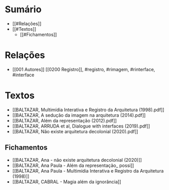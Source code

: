 # Sumário
- [[#Relações]]
- [[#Textos]]
	- [[#Fichamentos]]
# Relações 
- [[001 Autores]] [[0200 Registro]], #registro, #rimagem, #rinterface, #interface
# Textos 
- [[BALTAZAR,  Multimídia Interativa e Registro da Arquitetura (1998).pdf]]
- [[BALTAZAR, A sedução da imagem na arquitetura (2014).pdf]]
- [[BALTAZAR, Além da representação (2012).pdf]]
- [[BALTAZAR, ARRUDA et al, Dialogue with interfaces (2019).pdf]]
- [[BALTAZAR, Não existe arquitetura decolonial (2020).pdf]]

## Fichamentos 
- [[BALTAZAR, Ana - não existe arquitetura decolonial (2020)]]
- [[BALTAZAR, Ana Paula - Além da representação_ possi]]
- [[BALTAZAR, Ana Paula - Multimídia Interativa e Registro da Arquitetura (1998)]]
- [[BALTAZAR, CABRAL - Magia além da ignorância]]

